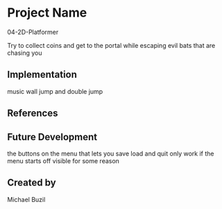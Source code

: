 # Project Name
04-2D-Platformer

Try to collect coins and get to the portal while escaping evil bats that are chasing you

## Implementation
music
wall jump and double jump

## References

## Future Development
the buttons on the menu that lets you save load and quit only work if the menu starts off visible for some reason

## Created by

Michael Buzil

